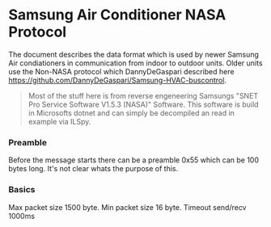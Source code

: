 # Samsung Air Conditioner NASA Protocol

The document describes the data format which is used by newer Samsung Air condiationers in communication from indoor to outdoor units.
Older units use the Non-NASA protocol which DannyDeGaspari described here https://github.com/DannyDeGaspari/Samsung-HVAC-buscontrol.

> Most of the stuff here is from reverse engeneering Samsungs "SNET Pro Service Software V1.5.3 (NASA)" Software.
> This software is build in Microsofts dotnet and can simply be decompiled an read in example via ILSpy.

### Preamble

Before the message starts there can be a preamble 0x55 which can be 100 bytes long. It's not clear whats the purpose of this.

### Basics

Max packet size 1500 byte.
Min packet size 16 byte.
Timeout send/recv 1000ms
